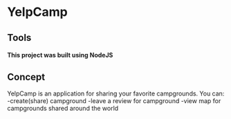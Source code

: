 # YelpCamp


## Tools 
#### This project was built using NodeJS

## Concept
YelpCamp is an application for sharing your favorite campgrounds.
You can:
	-create(share) campground
	-leave a review for campground
	-view map for campgrounds shared around the world


